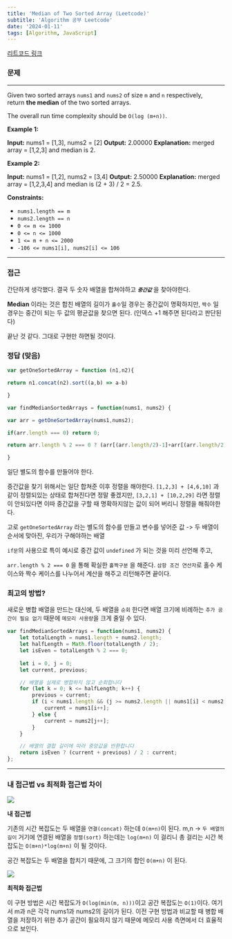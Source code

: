 ```yaml
---
title: 'Median of Two Sorted Array (Leetcode)'
subtitle: 'Algorithm 공부 Leetcode'
date: '2024-01-11'
tags: [Algorithm, JavaScript]
---
```


<span class="blogLink">[리트코드 링크](https://leetcode.com/problems/median-of-two-sorted-arrays/)</span>


### 문제

-----
Given two sorted arrays `nums1` and `nums2` of size `m` and `n` respectively, return **the median** of the two sorted arrays.

The overall run time complexity should be `O(log (m+n))`.

**Example 1:**

**Input:** nums1 = [1,3], nums2 = [2]
**Output:** 2.00000
**Explanation:** merged array = [1,2,3] and median is 2.

**Example 2:**

**Input:** nums1 = [1,2], nums2 = [3,4]
**Output:** 2.50000
**Explanation:** merged array = [1,2,3,4] and median is (2 + 3) / 2 = 2.5.

**Constraints:**

- `nums1.length == m`
- `nums2.length == n`
- `0 <= m <= 1000`
- `0 <= n <= 1000`
- `1 <= m + n <= 2000`
- `-106 <= nums1[i], nums2[i] <= 106`

----

### 접근

간단하게 생각했다. 결국 두 숫자 배열을 합쳐야하고 ***`중간값`*** 을 찾아야한다.

**Median** 이라는 것은
합친 배열의 길이가 `홀수`일 경우는 중간값이 명확하지만, `짝수` 일 경우는 중간이 되는 두 값의 평균값을 찾으면 된다. (인덱스 +1 해주면 된다라고 판단된다)

끝난 것 같다. 
그대로 구현만 하면될 것이다.


### 정답 (맞음)

```javascript
var getOneSortedArray = function (n1,n2){

return n1.concat(n2).sort((a,b) => a-b)

}

var findMedianSortedArrays = function(nums1, nums2) {

var arr = getOneSortedArray(nums1,nums2);

if(arr.length === 0) return 0;

return arr.length % 2 === 0 ? (arr[(arr.length/2)-1]+arr[(arr.length/2)])/2 : arr[Math.floor((arr.length)/2)]

}
```

일단 별도의 함수를 만들어야 한다.

중간값을 찾기 위해서는 일단 합쳐준 이후 정렬을 해야한다.
`[1,2,3] + [4,6,10]` 과 같이 정렬되있는 상태로 합쳐진다면 정말 좋겠지만, 
`[3,2,1] + [10,2,29]` 라면 정렬이 안되있다면 이따 중간값을 구할 때 명확하지않는 값이 되어 버리니 정렬을 해줘야한다.

고로 `getOneSortedArray` 라는 별도의 함수를 만들고 변수를 넣어준 값 -> 두 배열이 순서에 맞아진, 우리가 구해야하는 배열

`if문`의 사용으로 특이 예시로 중간 값이 `undefined` 가 되는 것을 미리 선언해 주고,

`arr.length % 2 === 0` 을 통해 확실한 `홀짝구분` 을 해준다. `삼항 조건 연산자`로 홀수 케이스와 짝수 케이스를 나누어서 계산을 해주고 리턴해주면 끝이다.


### 최고의 방법? 


새로운 병합 배열을 만드는 대신에, 두 배열을 `순회` 한다면 배열 크기에 비례하는 `추가 공간이 필요 없기` 때문에 `메모리 사용량`을 크게 줄일 수 있다.

```javascript
var findMedianSortedArrays = function(nums1, nums2) {
    let totalLength = nums1.length + nums2.length;
    let halfLength = Math.floor(totalLength / 2);
    let isEven = totalLength % 2 === 0;
    
    let i = 0, j = 0;
    let current, previous;

    // 배열을 실제로 병합하지 않고 순회합니다
    for (let k = 0; k <= halfLength; k++) {
        previous = current;
        if (i < nums1.length && (j >= nums2.length || nums1[i] < nums2[j])) {
            current = nums1[i++];
        } else {
            current = nums2[j++];
        }
    }

    // 배열의 결합 길이에 따라 중앙값을 반환합니다
    return isEven ? (current + previous) / 2 : current;
};
```
----------------------


### 내 접근법 vs 최적화 접근법 차이

<img class="blogImage" src="/blog/first_submit_median.png">

**내 접근법**

기존의 시간 복잡도는 두 배열을 `연결(concat)` 하는데 `O(m+n)`이 된다. m,n -> `두 배열의 길이`
거기에 연결된 배열을 `정렬(sort)` 하는데는 `log(m+n)` 이 걸리니
총 걸리는 시간 복잡도는 `O(m+n)*log(m+n)` 이 될 것이다.

공간 복잡도는 두 배열을 합치기 때문에, 그 크기의 합인 `O(m+n)` 이 된다.

<img class="blogImage" src="/blog/second_submit_median.png">

**최적화 접근법**

이 구현 방법은 시간 복잡도가 `O(log(min(m, n)))`이고 공간 복잡도는 `O(1)`이다. 
여기서 m과 n은 각각 nums1과 nums2의 길이가 된다. 
이전 구현 방법과 비교할 때 병합 배열을 저장하기 위한 추가 공간이 필요하지 않기 때문에 메모리 사용 측면에서 더 효율적으로 보인다.




